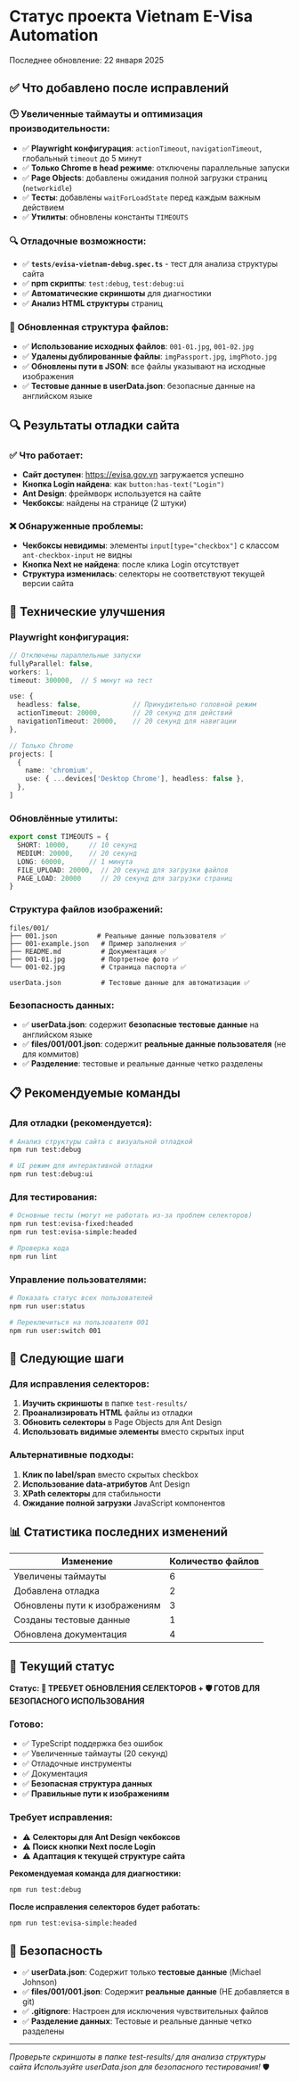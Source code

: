 # Статус проекта Vietnam E-Visa Automation

Последнее обновление: 22 января 2025

## ✅ **Что добавлено после исправлений**

### 🕒 **Увеличенные таймауты и оптимизация производительности:**
- ✅ **Playwright конфигурация**: `actionTimeout`, `navigationTimeout`, глобальный `timeout` до 5 минут
- ✅ **Только Chrome в head режиме**: отключены параллельные запуски
- ✅ **Page Objects**: добавлены ожидания полной загрузки страниц (`networkidle`)
- ✅ **Тесты**: добавлены `waitForLoadState` перед каждым важным действием
- ✅ **Утилиты**: обновлены константы `TIMEOUTS`

### 🔍 **Отладочные возможности:**
- ✅ **`tests/evisa-vietnam-debug.spec.ts`** - тест для анализа структуры сайта
- ✅ **npm скрипты**: `test:debug`, `test:debug:ui`
- ✅ **Автоматические скриншоты** для диагностики
- ✅ **Анализ HTML структуры** страниц

### 📁 **Обновленная структура файлов:**
- ✅ **Использование исходных файлов**: `001-01.jpg`, `001-02.jpg`
- ✅ **Удалены дублированные файлы**: `imgPassport.jpg`, `imgPhoto.jpg`
- ✅ **Обновлены пути в JSON**: все файлы указывают на исходные изображения
- ✅ **Тестовые данные в userData.json**: безопасные данные на английском языке

## 🔍 **Результаты отладки сайта**

### ✅ **Что работает:**
- **Сайт доступен**: https://evisa.gov.vn загружается успешно
- **Кнопка Login найдена**: как `button:has-text("Login")`
- **Ant Design**: фреймворк используется на сайте
- **Чекбоксы**: найдены на странице (2 штуки)

### ❌ **Обнаруженные проблемы:**
- **Чекбоксы невидимы**: элементы `input[type="checkbox"]` с классом `ant-checkbox-input` не видны
- **Кнопка Next не найдена**: после клика Login отсутствует
- **Структура изменилась**: селекторы не соответствуют текущей версии сайта

## 🔧 **Технические улучшения**

### **Playwright конфигурация:**
```typescript
// Отключены параллельные запуски
fullyParallel: false,
workers: 1,
timeout: 300000,  // 5 минут на тест

use: {
  headless: false,             // Принудительно головной режим
  actionTimeout: 20000,        // 20 секунд для действий
  navigationTimeout: 20000,    // 20 секунд для навигации
},

// Только Chrome
projects: [
  {
    name: 'chromium',
    use: { ...devices['Desktop Chrome'], headless: false },
  },
]
```

### **Обновлённые утилиты:**
```typescript
export const TIMEOUTS = {
  SHORT: 10000,     // 10 секунд
  MEDIUM: 20000,    // 20 секунд  
  LONG: 60000,      // 1 минута
  FILE_UPLOAD: 20000,  // 20 секунд для загрузки файлов
  PAGE_LOAD: 20000     // 20 секунд для загрузки страниц
}
```

### **Структура файлов изображений:**
```
files/001/
├── 001.json          # Реальные данные пользователя ✅
├── 001-example.json   # Пример заполнения ✅
├── README.md          # Документация ✅
├── 001-01.jpg         # Портретное фото ✅
└── 001-02.jpg         # Страница паспорта ✅

userData.json          # Тестовые данные для автоматизации ✅
```

### **Безопасность данных:**
- ✅ **userData.json**: содержит **безопасные тестовые данные** на английском языке
- ✅ **files/001/001.json**: содержит **реальные данные пользователя** (не для коммитов)
- ✅ **Разделение**: тестовые и реальные данные четко разделены

## 📋 **Рекомендуемые команды**

### **Для отладки (рекомендуется):**
```bash
# Анализ структуры сайта с визуальной отладкой
npm run test:debug

# UI режим для интерактивной отладки
npm run test:debug:ui
```

### **Для тестирования:**
```bash
# Основные тесты (могут не работать из-за проблем селекторов)
npm run test:evisa-fixed:headed
npm run test:evisa-simple:headed

# Проверка кода
npm run lint
```

### **Управление пользователями:**
```bash
# Показать статус всех пользователей
npm run user:status

# Переключиться на пользователя 001
npm run user:switch 001
```

## 🎯 **Следующие шаги**

### **Для исправления селекторов:**
1. **Изучить скриншоты** в папке `test-results/`
2. **Проанализировать HTML** файлы из отладки
3. **Обновить селекторы** в Page Objects для Ant Design
4. **Использовать видимые элементы** вместо скрытых input

### **Альтернативные подходы:**
1. **Клик по label/span** вместо скрытых checkbox
2. **Использование data-атрибутов** Ant Design
3. **XPath селекторы** для стабильности
4. **Ожидание полной загрузки** JavaScript компонентов

## 📊 **Статистика последних изменений**

| Изменение | Количество файлов |
|-----------|------------------|
| Увеличены таймауты | 6 |
| Добавлена отладка | 2 |
| Обновлены пути к изображениям | 3 |
| Созданы тестовые данные | 1 |
| Обновлена документация | 4 |

## 🚀 **Текущий статус**

**Статус: 🔧 ТРЕБУЕТ ОБНОВЛЕНИЯ СЕЛЕКТОРОВ + 🛡️ ГОТОВ ДЛЯ БЕЗОПАСНОГО ИСПОЛЬЗОВАНИЯ**

### **Готово:**
- ✅ TypeScript поддержка без ошибок
- ✅ Увеличенные таймауты (20 секунд)
- ✅ Отладочные инструменты
- ✅ Документация
- ✅ **Безопасная структура данных**
- ✅ **Правильные пути к изображениям**

### **Требует исправления:**
- ⚠️ **Селекторы для Ant Design чекбоксов**
- ⚠️ **Поиск кнопки Next после Login**
- ⚠️ **Адаптация к текущей структуре сайта**

**Рекомендуемая команда для диагностики:**
```bash
npm run test:debug
```

**После исправления селекторов будет работать:**
```bash
npm run test:evisa-simple:headed
```

## 🔐 **Безопасность**

- ✅ **userData.json**: Содержит только **тестовые данные** (Michael Johnson)
- ✅ **files/001/001.json**: Содержит **реальные данные** (НЕ добавляется в git)
- ✅ **.gitignore**: Настроен для исключения чувствительных файлов
- ✅ **Разделение данных**: Тестовые и реальные данные четко разделены

---

*Проверьте скриншоты в папке test-results/ для анализа структуры сайта*
*Используйте userData.json для безопасного тестирования!* 🛡️ 